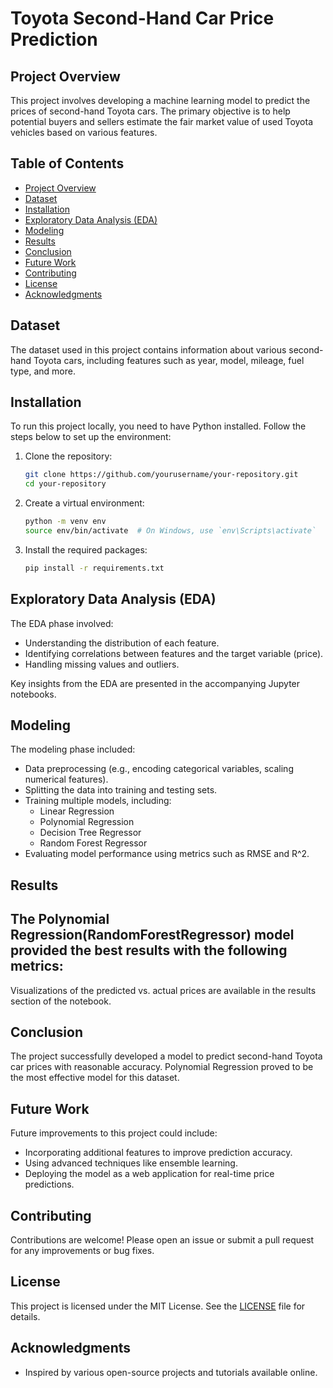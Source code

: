 # Toyota Second-Hand Car Price Prediction

## Project Overview
This project involves developing a machine learning model to predict the prices of second-hand Toyota cars. The primary objective is to help potential buyers and sellers estimate the fair market value of used Toyota vehicles based on various features.

## Table of Contents
- [Project Overview](#project-overview)
- [Dataset](#dataset)
- [Installation](#installation)
- [Exploratory Data Analysis (EDA)](#exploratory-data-analysis-eda)
- [Modeling](#modeling)
- [Results](#results)
- [Conclusion](#conclusion)
- [Future Work](#future-work)
- [Contributing](#contributing)
- [License](#license)
- [Acknowledgments](#acknowledgments)

## Dataset
The dataset used in this project contains information about various second-hand Toyota cars, including features such as year, model, mileage, fuel type, and more.

## Installation
To run this project locally, you need to have Python installed. Follow the steps below to set up the environment:

1. Clone the repository:
    ```bash
    git clone https://github.com/yourusername/your-repository.git
    cd your-repository
    ```

2. Create a virtual environment:
    ```bash
    python -m venv env
    source env/bin/activate  # On Windows, use `env\Scripts\activate`
    ```

3. Install the required packages:
    ```bash
    pip install -r requirements.txt
    ```

## Exploratory Data Analysis (EDA)
The EDA phase involved:
- Understanding the distribution of each feature.
- Identifying correlations between features and the target variable (price).
- Handling missing values and outliers.

Key insights from the EDA are presented in the accompanying Jupyter notebooks.

## Modeling
The modeling phase included:
- Data preprocessing (e.g., encoding categorical variables, scaling numerical features).
- Splitting the data into training and testing sets.
- Training multiple models, including:
  - Linear Regression
  - Polynomial Regression
  - Decision Tree Regressor
  - Random Forest Regressor
- Evaluating model performance using metrics such as RMSE and R^2.

## Results
The Polynomial Regression(RandomForestRegressor) model provided the best results with the following metrics:
- 

Visualizations of the predicted vs. actual prices are available in the results section of the notebook.

## Conclusion
The project successfully developed a model to predict second-hand Toyota car prices with reasonable accuracy. Polynomial Regression proved to be the most effective model for this dataset.

## Future Work
Future improvements to this project could include:
- Incorporating additional features to improve prediction accuracy.
- Using advanced techniques like ensemble learning.
- Deploying the model as a web application for real-time price predictions.

## Contributing
Contributions are welcome! Please open an issue or submit a pull request for any improvements or bug fixes.

## License
This project is licensed under the MIT License. See the [LICENSE](LICENSE) file for details.

## Acknowledgments
- Inspired by various open-source projects and tutorials available online.
